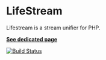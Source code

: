 LifeStream
==========

Lifestream is a stream unifier for PHP.

[**See dedicated page**](http://lyrixx.github.com/lifestream/)

[![Build Status](https://secure.travis-ci.org/lyrixx/lifestream.png)](http://travis-ci.org/lyrixx/lifestream)
